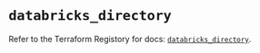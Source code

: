 # `databricks_directory`

Refer to the Terraform Registory for docs: [`databricks_directory`](https://registry.terraform.io/providers/databricks/databricks/1.25.1/docs/resources/directory).

